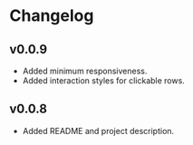 # Changelog

## v0.0.9

- Added minimum responsiveness.
- Added interaction styles for clickable rows.

## v0.0.8

- Added README and project description.
